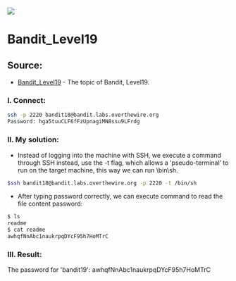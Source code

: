 # ![](https://overthewire.org/img/domokitten.png)

# Bandit_Level19

## Source:
- [Bandit_Level19] - The topic of Bandit, Level19.
###
### I. Connect:
```sh
ssh -p 2220 bandit18@bandit.labs.overthewire.org
Password: hga5tuuCLF6fFzUpnagiMN8ssu9LFrdg
```
### II. My solution:
- Instead of logging into the machine with SSH, we execute a command through SSH instead, use the -t flag, which allows a ‘pseudo-terminal’ to run on the target machine, this way we can run \bin\sh.
```sh
$ssh bandit18@bandit.labs.overthewire.org -p 2220 -t /bin/sh
```
- After typing password correctly, we can execute command to read the file content password:
```sh
$ ls
readme
$ cat readme	
awhqfNnAbc1naukrpqDYcF95h7HoMTrC
```
### III. Result:
The password for 'bandit19': awhqfNnAbc1naukrpqDYcF95h7HoMTrC

[Bandit_Level19]: <https://overthewire.org/wargames/bandit/bandit19.html>
